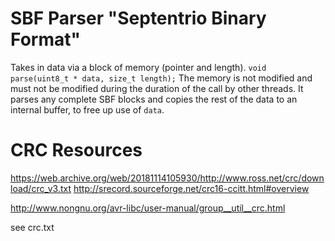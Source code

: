 # SBF Parser "Septentrio Binary Format"

Takes in data via a block of memory (pointer and length).
`void parse(uint8_t * data, size_t length);`
The memory is not modified and must not be modified during the duration of the call by other threads.
It parses any complete SBF blocks and copies the rest of the data to an internal buffer, to free up use of `data`.


# CRC Resources

https://web.archive.org/web/20181114105930/http://www.ross.net/crc/download/crc_v3.txt
http://srecord.sourceforge.net/crc16-ccitt.html#overview

http://www.nongnu.org/avr-libc/user-manual/group__util__crc.html

see crc.txt
